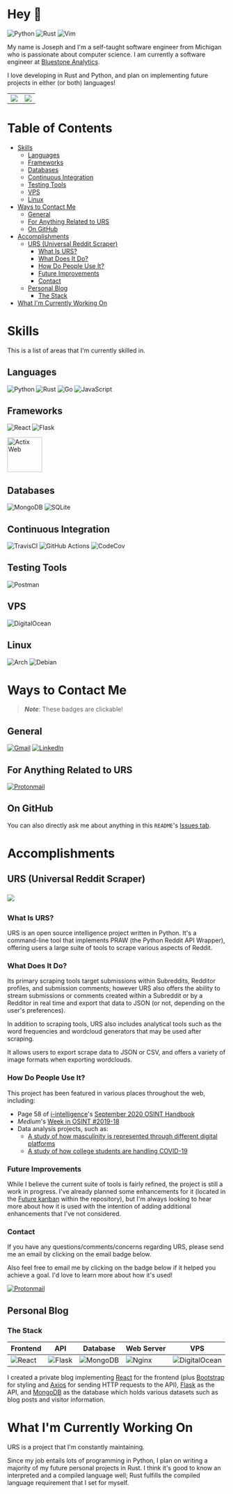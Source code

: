 # Hey 👋

![Python](https://img.shields.io/badge/python-%2314354C.svg?style=for-the-badge&logo=python&logoColor=white)
![Rust](https://img.shields.io/badge/rust-%23000000.svg?style=for-the-badge&logo=rust&logoColor=white)
![Vim](https://img.shields.io/badge/VIM-%2311AB00.svg?style=for-the-badge&logo=vim&logoColor=white)

My name is Joseph and I'm a self-taught software engineer from Michigan who is passionate about computer science. I am currently a software engineer at [Bluestone Analytics][bluestone analytics].

I love developing in Rust and Python, and plan on implementing future projects in either (or both) languages!

<table style="width:100%;">
	<tr>
		<td>
			<a>
				<img 
					align="center" 
					src="https://github-readme-stats.vercel.app/api?username=JosephLai241&hide=contribs&show_icons=true&theme=gruvbox&count_private=true" />
			</a>
		</td>
		<td>
			<a>
				<img 
					align="center" 
					src="https://github-readme-stats.vercel.app/api/top-langs/?username=JosephLai241&theme=gruvbox&layout=compact&count_private=true" />
			</a>
		</td>
	</tr>
</table>

# Table of Contents

- [Skills](#skills)
  - [Languages](#languages)
  - [Frameworks](#frameworks)
  - [Databases](#databases)
  - [Continuous Integration](#continuous-integration)
  - [Testing Tools](#testing-tools)
  - [VPS](#vps)
  - [Linux](#linux)
- [Ways to Contact Me](#ways-to-contact-me)
  - [General](#general)
  - [For Anything Related to URS](#for-anything-related-to-urs)
  - [On GitHub](#on-github)
- [Accomplishments](#accomplishments)
  - [URS (Universal Reddit Scraper)](#urs-universal-reddit-scraper)
    - [What Is URS?](#what-is-urs)
    - [What Does It Do?](#what-does-it-do)
    - [How Do People Use It?](#how-do-people-use-it)
    - [Future Improvements](#future-improvements)
    - [Contact](#contact)
  - [Personal Blog](#personal-blog)
    - [The Stack](#the-stack)
- [What I'm Currently Working On](#what-im-currently-working-on)

# Skills

This is a list of areas that I'm currently skilled in.

## Languages

![Python](https://img.shields.io/badge/python-%2314354C.svg?style=for-the-badge&logo=python&logoColor=white)
![Rust](https://img.shields.io/badge/rust-%23000000.svg?style=for-the-badge&logo=rust&logoColor=white)
![Go](https://img.shields.io/badge/go-%2300ADD8.svg?style=for-the-badge&logo=go&logoColor=white)
![JavaScript](https://img.shields.io/badge/javascript-%23323330.svg?style=for-the-badge&logo=javascript&logoColor=%23F7DF1E)

## Frameworks

![React](https://img.shields.io/badge/react-%2320232a.svg?style=for-the-badge&logo=react&logoColor=%2361DAFB)
![Flask](https://img.shields.io/badge/flask-%23000.svg?style=for-the-badge&logo=flask&logoColor=white)

<a href="https://actix.rs/">
  <img
    alt="Actix Web"
    height="80"
    width="80"
    src="https://avatars0.githubusercontent.com/u/32776943?s=400&v=4" />
</a>

## Databases

![MongoDB](https://img.shields.io/badge/MongoDB-%234ea94b.svg?style=for-the-badge&logo=mongodb&logoColor=white)
![SQLite](https://img.shields.io/badge/sqlite-%2307405e.svg?style=for-the-badge&logo=sqlite&logoColor=white)

## Continuous Integration

![TravisCI](https://img.shields.io/badge/travisci-%232B2F33.svg?style=for-the-badge&logo=travis&logoColor=white)
![GitHub Actions](https://img.shields.io/badge/githubactions-%232671E5.svg?style=for-the-badge&logo=githubactions&logoColor=white)
![CodeCov](https://img.shields.io/badge/codecov-%23ff0077.svg?style=for-the-badge&logo=codecov&logoColor=white)

## Testing Tools

![Postman](https://img.shields.io/badge/Postman-FF6C37?style=for-the-badge&logo=postman&logoColor=red)

## VPS

![DigitalOcean](https://img.shields.io/badge/DigitalOcean-%230167ff.svg?style=for-the-badge&logo=digitalOcean&logoColor=white)

## Linux

![Arch](https://img.shields.io/badge/Arch_Linux-1793D1?style=for-the-badge&logo=arch-linux&logoColor=white)
![Debian](https://img.shields.io/badge/Debian-D70A53?style=for-the-badge&logo=debian&logoColor=white)

# Ways to Contact Me

> **_Note_**: These badges are clickable!

## General

[![Gmail](https://img.shields.io/badge/Gmail-D14836?style=for-the-badge&logo=gmail&logoColor=white)][gmail link]
[![LinkedIn](https://img.shields.io/badge/linkedin-%230077B5.svg?style=for-the-badge&logo=linkedin&logoColor=white)][linkedin link]

## For Anything Related to URS

[![Protonmail](https://img.shields.io/badge/ProtonMail-8B89CC?style=for-the-badge&logo=protonmail&logoColor=white)][urs project]

## On GitHub

You can also directly ask me about anything in this `README`'s [Issues tab][issues].

# Accomplishments

## URS (Universal Reddit Scraper)

<div style="padding-bottom: 5px; padding-top: 5px;">
	<a href="https://www.github.com/JosephLai241/URS">
		<img align="center" src="https://github-readme-stats.vercel.app/api/pin/?username=JosephLai241&repo=URS&theme=tokyonight" />
	</a>
</div>

### What Is URS?

URS is an open source intelligence project written in Python. It's a command-line tool that implements PRAW (the Python Reddit API Wrapper), offering users a large suite of tools to scrape various aspects of Reddit.

### What Does It Do?

Its primary scraping tools target submissions within Subreddits, Redditor profiles, and submission comments; however URS also offers the ability to stream submissions or comments created within a Subreddit or by a Redditor in real time and export that data to JSON (or not, depending on the user's preferences).

In addition to scraping tools, URS also includes analytical tools such as the word frequencies and wordcloud generators that may be used after scraping.

It allows users to export scrape data to JSON or CSV, and offers a variety of image formats when exporting wordclouds.

### How Do People Use It?

This project has been featured in various places throughout the web, including:

- Page 58 of [i-intelligence][i-intelligence]'s [September 2020 OSINT Handbook][i-intelligence osint handbook]
- _Medium_'s [Week in OSINT #2019-18][medium week in osint]
- Data analysis projects, such as:
  - [A study of how masculinity is represented through different digital platforms][masculinity study]
  - [A study of how college students are handling COVID-19][covid-19 study]

### Future Improvements

While I believe the current suite of tools is fairly refined, the project is still a work in progress. I've already planned some enhancements for it (located in the [Future kanban][urs future kanban] within the repository), but I'm always looking to hear more about how it is used with the intention of adding additional enhancements that I've not considered.

### Contact

If you have any questions/comments/concerns regarding URS, please send me an email by clicking on the email badge below.

Also feel free to email me by clicking on the badge below if it helped you achieve a goal. I'd love to learn more about how it's used!

[![Protonmail](https://img.shields.io/badge/ProtonMail-8B89CC?style=for-the-badge&logo=protonmail&logoColor=white)][urs project]

## Personal Blog

### The Stack

| **Frontend**                                                                                                  | **API**                                                                                                | **Database**                                                                                                    | **Web Server**                                                                                            | **VPS**                                                                                                                        |
| ------------------------------------------------------------------------------------------------------------- | ------------------------------------------------------------------------------------------------------ | --------------------------------------------------------------------------------------------------------------- | --------------------------------------------------------------------------------------------------------- | ------------------------------------------------------------------------------------------------------------------------------ |
| ![React](https://img.shields.io/badge/react-%2320232a.svg?style=for-the-badge&logo=react&logoColor=%2361DAFB) | ![Flask](https://img.shields.io/badge/flask-%23000.svg?style=for-the-badge&logo=flask&logoColor=white) | ![MongoDB](https://img.shields.io/badge/MongoDB-%234ea94b.svg?style=for-the-badge&logo=mongodb&logoColor=white) | ![Nginx](https://img.shields.io/badge/nginx-%23009639.svg?style=for-the-badge&logo=nginx&logoColor=white) | ![DigitalOcean](https://img.shields.io/badge/DigitalOcean-%230167ff.svg?style=for-the-badge&logo=digitalOcean&logoColor=white) |

I created a private blog implementing [React][reactjs] for the frontend (plus [Bootstrap][bootstrap] for styling and [Axios][axios] for sending HTTP requests to the API), [Flask][flask] as the API, and [MongoDB][mongodb] as the database which holds various datasets such as blog posts and visitor information.

# What I'm Currently Working On

URS is a project that I'm constantly maintaining.

Since my job entails lots of programming in Python, I plan on writing a majority of my future personal projects in Rust. I think it's good to know an interpreted and a compiled language well; Rust fulfills the compiled language requirement that I set for myself.

<!-- SITE LINKS -->

[bluestone analytics]: https://www.bluestoneanalytics.com/

<!-- SOCIAL LINKS -->

[gmail link]: mailto:jlai24142@gmail.com
[linkedin link]: https://linkedin.com/in/joseph-lai-86390a137
[urs project]: mailto:urs_project@protonmail.com
[issues]: https://github.com/JosephLai241/JosephLai241/issues

<!--  -->

<!-- URS LINKS -->

<!-- Mentions -->

[i-intelligence]: https://i-intelligence.eu/
[i-intelligence osint handbook]: https://i-intelligence.eu/uploads/public-documents/OSINT_Handbook_2020.pdf
[medium week in osint]: https://medium.com/week-in-osint/week-in-osint-2019-18-ab45a6c1b810
[masculinity study]: https://smart.inovamedialab.org/2020-digital-methods/project-reports/cross-platform-digital-networks/masculinity/
[covid-19 study]: https://towardsdatascience.com/how-college-students-are-handling-covid-19-3705016205fe?gi=fb8d7260b338

<!-- Project links -->

[urs future kanban]: https://github.com/JosephLai241/URS/projects/13

<!--  -->

<!-- PERSONAL BLOG LINKS -->

[bootstrap]: https://getbootstrap.com/
[axios]: https://axios-http.com/

<!--  -->

<!-- TECH LINKS -->

[reactjs]: https://reactjs.org/
[flask]: https://flask.palletsprojects.com/en/1.1.x/
[mongodb]: https://www.mongodb.com/
[postman]: https://www.postman.com
[gunicorn]: https://gunicorn.org/
[nginx]: https://www.nginx.com/

<!--  -->

<!-- LUKE'S LINKS -->

[clck]: https://github.com/LukeDSchenk/clck
